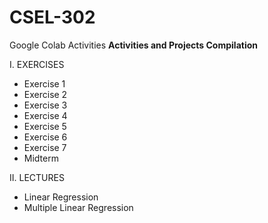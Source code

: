 # CSEL-302
Google Colab Activities
**Activities and Projects Compilation**

I. EXERCISES 

*   Exercise 1
*   Exercise 2
*   Exercise 3
*   Exercise 4
*   Exercise 5
*   Exercise 6
*   Exercise 7
*   Midterm 

II. LECTURES

*   Linear Regression
*   Multiple Linear Regression
